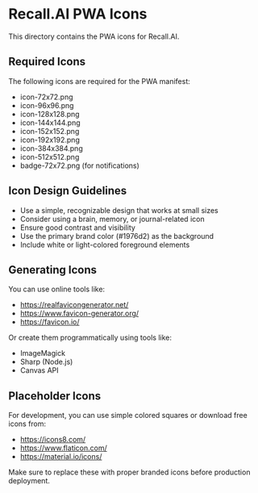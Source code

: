 # Recall.AI PWA Icons

This directory contains the PWA icons for Recall.AI. 

## Required Icons

The following icons are required for the PWA manifest:

- icon-72x72.png
- icon-96x96.png  
- icon-128x128.png
- icon-144x144.png
- icon-152x152.png
- icon-192x192.png
- icon-384x384.png
- icon-512x512.png
- badge-72x72.png (for notifications)

## Icon Design Guidelines

- Use a simple, recognizable design that works at small sizes
- Consider using a brain, memory, or journal-related icon
- Ensure good contrast and visibility
- Use the primary brand color (#1976d2) as the background
- Include white or light-colored foreground elements

## Generating Icons

You can use online tools like:
- https://realfavicongenerator.net/
- https://www.favicon-generator.org/
- https://favicon.io/

Or create them programmatically using tools like:
- ImageMagick
- Sharp (Node.js)
- Canvas API

## Placeholder Icons

For development, you can use simple colored squares or download free icons from:
- https://icons8.com/
- https://www.flaticon.com/
- https://material.io/icons/

Make sure to replace these with proper branded icons before production deployment.

